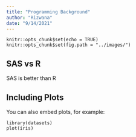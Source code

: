 ```yaml
---
title: "Programming Background"
author: "Rizwana"
date: "9/14/2021"
---
```


```{r setup, include=FALSE}
knitr::opts_chunk$set(echo = TRUE)
knitr::opts_chunk$set(fig.path = "../images/")
```

## SAS vs R

SAS is better than R
## Including Plots

You can also embed plots, for example:

```{r pressure, echo=FALSE}
library(datasets)
plot(iris)
```

